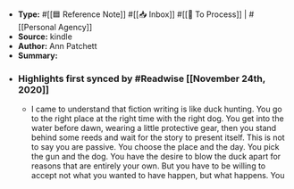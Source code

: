 - **Type:** #[[🟦 Reference Note]] #[[📥 Inbox]] #[[📝 To Process]] | #[[Personal Agency]]
- **Source:**  kindle
- **Author:** Ann Patchett
- **Summary:**
- ### Highlights first synced by #Readwise [[November 24th, 2020]]
    - I came to understand that fiction writing is like duck hunting. You go to the right place at the right time with the right dog. You get into the water before dawn, wearing a little protective gear, then you stand behind some reeds and wait for the story to present itself. This is not to say you are passive. You choose the place and the day. You pick the gun and the dog. You have the desire to blow the duck apart for reasons that are entirely your own. But you have to be willing to accept not what you wanted to have happen, but what happens. You 
